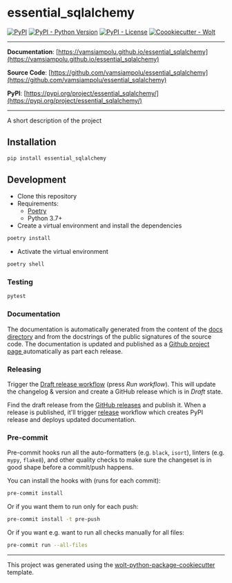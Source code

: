 # essential_sqlalchemy

[![PyPI](https://img.shields.io/pypi/v/essential_sqlalchemy?style=flat-square)](https://pypi.python.org/pypi/essential_sqlalchemy/)
[![PyPI - Python Version](https://img.shields.io/pypi/pyversions/essential_sqlalchemy?style=flat-square)](https://pypi.python.org/pypi/essential_sqlalchemy/)
[![PyPI - License](https://img.shields.io/pypi/l/essential_sqlalchemy?style=flat-square)](https://pypi.python.org/pypi/essential_sqlalchemy/)
[![Coookiecutter - Wolt](https://img.shields.io/badge/cookiecutter-Wolt-00c2e8?style=flat-square&logo=cookiecutter&logoColor=D4AA00&link=https://github.com/woltapp/wolt-python-package-cookiecutter)](https://github.com/woltapp/wolt-python-package-cookiecutter)


---

**Documentation**: [https://vamsiampolu.github.io/essential_sqlalchemy](https://vamsiampolu.github.io/essential_sqlalchemy)

**Source Code**: [https://github.com/vamsiampolu/essential_sqlalchemy](https://github.com/vamsiampolu/essential_sqlalchemy)

**PyPI**: [https://pypi.org/project/essential_sqlalchemy/](https://pypi.org/project/essential_sqlalchemy/)

---

A short description of the project

## Installation

```sh
pip install essential_sqlalchemy
```

## Development

* Clone this repository
* Requirements:
  * [Poetry](https://python-poetry.org/)
  * Python 3.7+
* Create a virtual environment and install the dependencies

```sh
poetry install
```

* Activate the virtual environment

```sh
poetry shell
```

### Testing

```sh
pytest
```

### Documentation

The documentation is automatically generated from the content of the [docs directory](./docs) and from the docstrings
 of the public signatures of the source code. The documentation is updated and published as a [Github project page
 ](https://pages.github.com/) automatically as part each release.

### Releasing

Trigger the [Draft release workflow](https://github.com/vamsiampolu/essential_sqlalchemy/actions/workflows/draft_release.yml)
(press _Run workflow_). This will update the changelog & version and create a GitHub release which is in _Draft_ state.

Find the draft release from the
[GitHub releases](https://github.com/vamsiampolu/essential_sqlalchemy/releases) and publish it. When
 a release is published, it'll trigger [release](https://github.com/vamsiampolu/essential_sqlalchemy/blob/master/.github/workflows/release.yml) workflow which creates PyPI
 release and deploys updated documentation.

### Pre-commit

Pre-commit hooks run all the auto-formatters (e.g. `black`, `isort`), linters (e.g. `mypy`, `flake8`), and other quality
 checks to make sure the changeset is in good shape before a commit/push happens.

You can install the hooks with (runs for each commit):

```sh
pre-commit install
```

Or if you want them to run only for each push:

```sh
pre-commit install -t pre-push
```

Or if you want e.g. want to run all checks manually for all files:

```sh
pre-commit run --all-files
```

---

This project was generated using the [wolt-python-package-cookiecutter](https://github.com/woltapp/wolt-python-package-cookiecutter) template.
